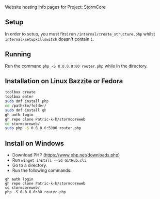 Website hosting info pages for Project: StormCore

## Setup
In order to setup, you must first run `/internal/create_structure.php` whilst `internal/setupkillswitch` doesn't contain `1`.

## Running
Run the command `php -S 0.0.0.0:80 router.php` while in the directory.

## Installation on Linux Bazzite or Fedora
```bash
toolbox create
toolbox enter
sudo dnf install php
cd /path/to/folder/
sudo dnf install gh
gh auth login
gh repo clone Patric-k-k/stormcoreweb
cd stormcoreweb/
sudo php -S 0.0.0.0:5000 router.php
```
## Install on Windows
- Download PHP (https://www.php.net/downloads.php)
- Run `winget install --id GitHub.cli`
- Go to a directory.
- Run the following commands:
```
gh auth login
gh repo clone Patric-k-k/stormcoreweb
cd stormcoreweb/
php -S 0.0.0.0:80 router.php
```
